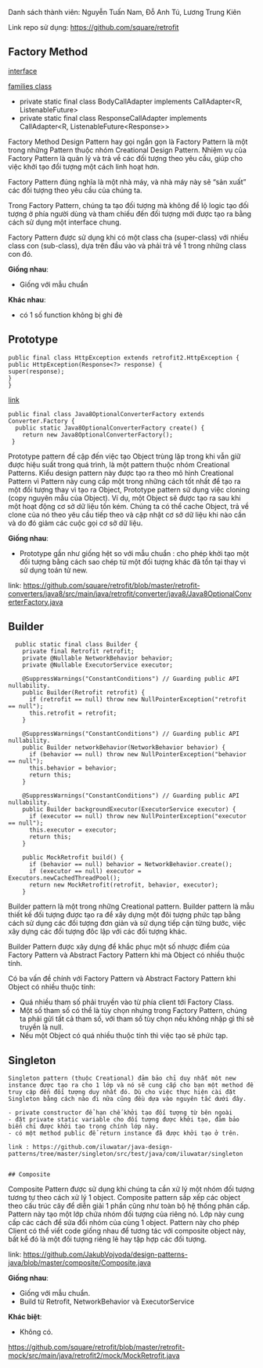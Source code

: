 Danh sách thành viên: Nguyễn Tuấn Nam, Đỗ Anh Tú, Lương Trung Kiên

Link repo sử dụng: https://github.com/square/retrofit

## Factory Method
[interface](https://github.com/square/retrofit/blob/515bfc977fbc567919a595206749256f5a8b4620/retrofit/src/main/java/retrofit2/CallAdapter.java#L28)


[families class](https://github.com/square/retrofit/blob/master/retrofit-adapters/guava/src/main/java/retrofit2/adapter/guava/GuavaCallAdapterFactory.java)
+ private static final class BodyCallAdapter<R> implements CallAdapter<R, ListenableFuture<R>>
+ private static final class ResponseCallAdapter<R>
  implements CallAdapter<R, ListenableFuture<Response<R>>>

Factory Method Design Pattern hay gọi ngắn gọn là Factory Pattern là một trong những Pattern thuộc nhóm Creational Design Pattern. Nhiệm vụ của Factory Pattern là quản lý và trả về các đối tượng theo yêu cầu, giúp cho việc khởi tạo đổi tượng một cách linh hoạt hơn.

Factory Pattern đúng nghĩa là một nhà máy, và nhà máy này sẽ “sản xuất” các đối tượng theo yêu cầu của chúng ta.

Trong Factory Pattern, chúng ta tạo đối tượng mà không để lộ logic tạo đối tượng ở phía người dùng và tham chiếu đến đối tượng mới được tạo ra bằng cách sử dụng một interface chung.

Factory Pattern được sử dụng khi có một class cha (super-class) với nhiều class con (sub-class), dựa trên đầu vào và phải trả về 1 trong những class con đó.
  
**Giống nhau**:
- Giống với mẫu chuẩn
  
**Khác nhau**:  
- có 1 số function không bị ghi đè



## Prototype
```
public final class HttpException extends retrofit2.HttpException {
public HttpException(Response<?> response) {
super(response);
}
}
```
[link](https://github.com/square/retrofit/blob/515bfc977fbc567919a595206749256f5a8b4620/retrofit-adapters/java8/src/main/java/retrofit2/adapter/java8/HttpException.java#L22)
```
public final class Java8OptionalConverterFactory extends Converter.Factory {
  public static Java8OptionalConverterFactory create() {
    return new Java8OptionalConverterFactory();
 }
```

Prototype pattern đề cập đến việc tạo Object trùng lặp trong khi vẫn giữ được hiệu suất trong quá trình, là một pattern thuộc nhóm Creational Patterns.
Kiểu design pattern này được tạo ra theo mô hình Creational Pattern vì Pattern này cung cấp một trong những cách tốt nhất để tạo ra một đối tượng thay vì tạo ra Object, Prototype pattern sử dụng việc cloning (copy nguyên mẫu của Object). Ví dụ, một Object sẽ được tạo ra sau khi một hoạt động cơ sở dữ liệu tốn kém. Chúng ta có thể cache Object, trả về clone của nó theo yêu cầu tiếp theo và cập nhật cơ sở dữ liệu khi nào cần và do đó giảm các cuộc gọi cơ sở dữ liệu.

**Giống nhau**:
- Prototype gần như giống hệt so với mẫu chuẩn : cho phép khởi tạo một đối tượng bằng cách sao chép từ một đối tượng khác đã tồn tại thay vì sử dụng toán tử new.

link: https://github.com/square/retrofit/blob/master/retrofit-converters/java8/src/main/java/retrofit/converter/java8/Java8OptionalConverterFactory.java


## Builder 

```
  public static final class Builder {
    private final Retrofit retrofit;
    private @Nullable NetworkBehavior behavior;
    private @Nullable ExecutorService executor;

    @SuppressWarnings("ConstantConditions") // Guarding public API nullability.
    public Builder(Retrofit retrofit) {
      if (retrofit == null) throw new NullPointerException("retrofit == null");
      this.retrofit = retrofit;
    }

    @SuppressWarnings("ConstantConditions") // Guarding public API nullability.
    public Builder networkBehavior(NetworkBehavior behavior) {
      if (behavior == null) throw new NullPointerException("behavior == null");
      this.behavior = behavior;
      return this;
    }

    @SuppressWarnings("ConstantConditions") // Guarding public API nullability.
    public Builder backgroundExecutor(ExecutorService executor) {
      if (executor == null) throw new NullPointerException("executor == null");
      this.executor = executor;
      return this;
    }

    public MockRetrofit build() {
      if (behavior == null) behavior = NetworkBehavior.create();
      if (executor == null) executor = Executors.newCachedThreadPool();
      return new MockRetrofit(retrofit, behavior, executor);
    } 
```

Builder pattern là một trong những Creational pattern. Builder pattern là mẫu thiết kế đối tượng được tạo ra để xây dựng một đôi tượng phức tạp bằng cách sử dụng các đối tượng đơn giản và sử dụng tiếp cận từng bước, việc xây dựng các đối tượng đôc lập với các đối tượng khác.

Builder Pattern được xây dựng để khắc phục một số nhược điểm của Factory Pattern và Abstract Factory Pattern khi mà Object có nhiều thuộc tính.

Có ba vấn đề chính với  Factory Pattern và Abstract Factory Pattern khi Object có nhiều thuộc tính:

- Quá nhiều tham số phải truyền vào từ phía client tới Factory Class.
- Một số tham số có thể là tùy chọn nhưng trong Factory Pattern, chúng ta phải gửi tất cả tham số, với tham số tùy chọn nếu không nhập gì thì sẽ truyền là null.
- Nếu một Object có quá nhiều thuộc tính thì việc tạo sẽ phức tạp.

## Singleton

```
Singleton pattern (thuộc Creational) đảm bảo chỉ duy nhất môt new instance được tạo ra cho 1 lớp và nó sẽ cung cấp cho bạn một method để truy cập đến đối tượng duy nhất đó. Dù cho việc thực hiện cài đặt Singleton bằng cách nào đi nữa cũng đều dựa vào nguyên tắc dưới đây.

- private constructor để hạn chế khởi tạo đối tượng từ bên ngoài
- đặt private static variable cho đối tượng được khởi tạo, đảm bảo biến chỉ được khởi tạo trong chính lớp này.
- có một method public để return instance đã được khởi tạo ở trên.

link : https://github.com/iluwatar/java-design-patterns/tree/master/singleton/src/test/java/com/iluwatar/singleton


## Composite 

```
Composite Pattern được sử dụng khi chúng ta cần xử lý một nhóm đối tượng tương tự theo cách xử lý 1 object. Composite pattern sắp xếp các object theo cấu trúc cây để diễn giải 1 phần cũng như toàn bộ hệ thống phân cấp. Pattern này tạo một lớp chứa nhóm đối tượng của riêng nó. Lớp này cung cấp các cách để sửa đổi nhóm của cùng 1 object. Pattern này cho phép Client có thể viết code giống nhau để tương tác với composite object này, bất kể đó là một đối tượng riêng lẻ hay tập hợp các đối tượng.

link: https://github.com/JakubVojvoda/design-patterns-java/blob/master/composite/Composite.java

**Giống nhau**: 
- Giống với mẫu chuẩn.
- Build từ Retrofit, NetworkBehavior và ExecutorService


**Khác biệt**:
- Không có.

https://github.com/square/retrofit/blob/master/retrofit-mock/src/main/java/retrofit2/mock/MockRetrofit.java









